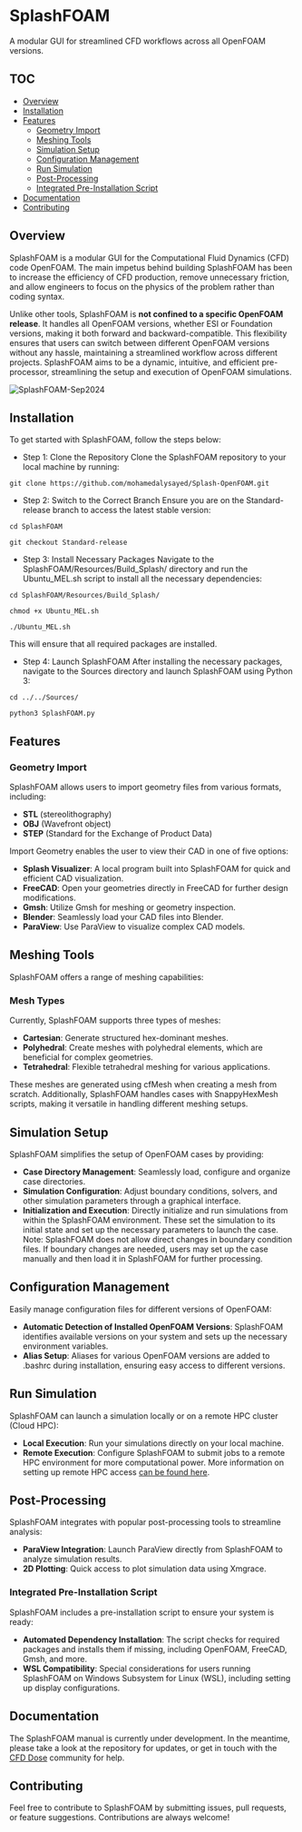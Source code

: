 # SplashFOAM
A modular GUI for streamlined CFD workflows across all OpenFOAM versions.

## TOC
- [Overview](#overview)
- [Installation](#installation)
- [Features](#features)
  - [Geometry Import](#geometry-import)
  - [Meshing Tools](#meshing-tools)
  - [Simulation Setup](#simulation-setup)
  - [Configuration Management](#configuration-management)
  - [Run Simulation](#run-simulation)
  - [Post-Processing](#post-processing)
  - [Integrated Pre-Installation Script](#integrated-pre-installation-script)
- [Documentation](#documentation)
- [Contributing](#contributing)

## Overview
SplashFOAM is a modular GUI for the Computational Fluid Dynamics (CFD) code OpenFOAM. The main impetus behind building SplashFOAM has been to increase the efficiency of CFD production, remove unnecessary friction, and allow engineers to focus on the physics of the problem rather than coding syntax. 

Unlike other tools, SplashFOAM is **not confined to a specific OpenFOAM release**. It handles all OpenFOAM versions, whether ESI or Foundation versions, making it both forward and backward-compatible. This flexibility ensures that users can switch between different OpenFOAM versions without any hassle, maintaining a streamlined workflow across different projects. SplashFOAM aims to be a dynamic, intuitive, and efficient pre-processor, streamlining the setup and execution of OpenFOAM simulations.

![SplashFOAM-Sep2024](https://github.com/user-attachments/assets/2917aa3c-d02e-40bd-ba4f-bc1f25f445de)

## Installation
To get started with SplashFOAM, follow the steps below:

- Step 1: Clone the Repository
Clone the SplashFOAM repository to your local machine by running:

``` git clone https://github.com/mohamedalysayed/Splash-OpenFOAM.git ```

- Step 2: Switch to the Correct Branch
Ensure you are on the Standard-release branch to access the latest stable version:

``` cd SplashFOAM ```

``` git checkout Standard-release ```

- Step 3: Install Necessary Packages
Navigate to the SplashFOAM/Resources/Build_Splash/ directory and run the Ubuntu_MEL.sh script to install all the necessary dependencies:

``` cd SplashFOAM/Resources/Build_Splash/ ```

``` chmod +x Ubuntu_MEL.sh ```

``` ./Ubuntu_MEL.sh ```

This will ensure that all required packages are installed.

- Step 4: Launch SplashFOAM
After installing the necessary packages, navigate to the Sources directory and launch SplashFOAM using Python 3:

``` cd ../../Sources/ ```

``` python3 SplashFOAM.py ```

## Features
### Geometry Import
SplashFOAM allows users to import geometry files from various formats, including:

- **STL** (stereolithography)
- **OBJ** (Wavefront object)
- **STEP** (Standard for the Exchange of Product Data)
  
Import Geometry enables the user to view their CAD in one of five options:

- **Splash Visualizer**: A local program built into SplashFOAM for quick and efficient CAD visualization.
- **FreeCAD**: Open your geometries directly in FreeCAD for further design modifications.
- **Gmsh**: Utilize Gmsh for meshing or geometry inspection.
- **Blender**: Seamlessly load your CAD files into Blender.
- **ParaView**: Use ParaView to visualize complex CAD models.

## Meshing Tools
SplashFOAM offers a range of meshing capabilities:

### Mesh Types
Currently, SplashFOAM supports three types of meshes:

- **Cartesian**: Generate structured hex-dominant meshes.
- **Polyhedral**: Create meshes with polyhedral elements, which are beneficial for complex geometries.
- **Tetrahedral**: Flexible tetrahedral meshing for various applications.

These meshes are generated using cfMesh when creating a mesh from scratch. Additionally, SplashFOAM handles cases with SnappyHexMesh scripts, making it versatile in handling different meshing setups.

## Simulation Setup
SplashFOAM simplifies the setup of OpenFOAM cases by providing:

- **Case Directory Management**: Seamlessly load, configure and organize case directories.
- **Simulation Configuration**: Adjust boundary conditions, solvers, and other simulation parameters through a graphical interface.
- **Initialization and Execution**: Directly initialize and run simulations from within the SplashFOAM environment. These set the simulation to its initial state and set up the necessary parameters to launch the case. Note: SplashFOAM does not allow direct changes in boundary condition files. If boundary changes are needed, users may set up the case manually and then load it in SplashFOAM for further processing.

## Configuration Management
Easily manage configuration files for different versions of OpenFOAM:

- **Automatic Detection of Installed OpenFOAM Versions**: SplashFOAM identifies available versions on your system and sets up the necessary environment variables.
- **Alias Setup**: Aliases for various OpenFOAM versions are added to .bashrc during installation, ensuring easy access to different versions.

## Run Simulation
SplashFOAM can launch a simulation locally or on a remote HPC cluster (Cloud HPC):

- **Local Execution**: Run your simulations directly on your local machine.
- **Remote Execution**: Configure SplashFOAM to submit jobs to a remote HPC environment for more computational power. More information on setting up remote HPC access [can be found here](https://cfddose.substack.com/p/how-to-run-your-cfd-simulations-on).

## Post-Processing
SplashFOAM integrates with popular post-processing tools to streamline analysis:

- **ParaView Integration**: Launch ParaView directly from SplashFOAM to analyze simulation results.
- **2D Plotting**: Quick access to plot simulation data using Xmgrace.

### Integrated Pre-Installation Script
SplashFOAM includes a pre-installation script to ensure your system is ready:
- **Automated Dependency Installation**: The script checks for required packages and installs them if missing, including OpenFOAM, FreeCAD, Gmsh, and more.
- **WSL Compatibility**: Special considerations for users running SplashFOAM on Windows Subsystem for Linux (WSL), including setting up display configurations.
## Documentation
The SplashFOAM manual is currently under development. In the meantime, please take a look at the repository for updates, or get in touch with the [CFD Dose](https://cfddose.substack.com/) community for help.

## Contributing
Feel free to contribute to SplashFOAM by submitting issues, pull requests, or feature suggestions. Contributions are always welcome!

